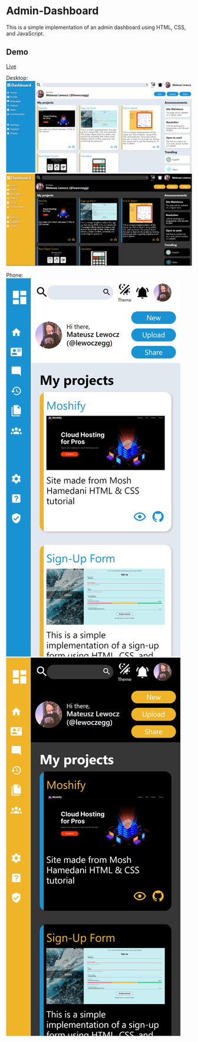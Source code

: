 # Admin-Dashboard
This is a simple implementation of an admin dashboard using HTML, CSS, and JavaScript.
## Demo

[Live](https://admin-dashboard-lewocz.netlify.app/)

Desktop:
![My Image](img/Admin-Dashboard-white_demo.png)
![My Image](img/Admin-Dashboard-black_demo.png)

Phone:
![My Image](img/admin-dashboard-lewocz.netlify.app.png)
![My Image](img/admin-dashboard-black-lewocz.netlify.app.png)